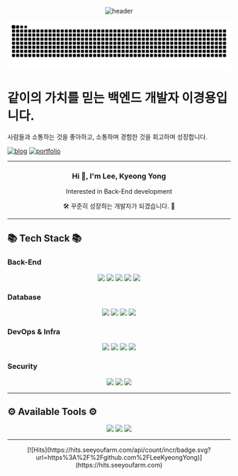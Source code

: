 <div align="center">
  
![header](https://capsule-render.vercel.app/api?type=Soft&color=auto&height=300&section=header&text=KyeongYongLee&fontSize=90)
  
</div>

![Snake animation](https://raw.githubusercontent.com/DIYgod/DIYgod/main/assets/github-contribution-grid-snake.svg)

# 같이의 가치를 믿는 백엔드 개발자 이경용입니다.

사람들과 소통하는 것을 좋아하고, 소통하며 경험한 것을 회고하며 성장합니다.

[![blog](https://img.shields.io/badge/Blog-000000?style=for-the-badge&logo=gatsby&logoColor=white)](https://velog.io/@sleekydevzero86/posts)
[![portfolio](https://img.shields.io/badge/PORTFOLIO-000000?style=for-the-badge&logo=readme&logoColor=white)](https://succinct-makeup-b41.notion.site/4b4ef2df96f94df0917b066616211573?pvs=4)

---

### <p align="center">Hi 👋, I'm Lee, Kyeong Yong</p>
<p align="center">Interested in Back-End development</p>
<p align="center">🛠️ 꾸준히 성장하는 개발자가 되겠습니다. 🐢</p>

---

## 📚 Tech Stack 📚

### Back-End
<p align="center">
   <img src="https://img.shields.io/badge/Java-007396?style=flat-square&logo=Java&logoColor=white"/>
   <img src="https://img.shields.io/badge/SpringBoot-6DB33F?style=flat-square&logo=SpringBoot&logoColor=white"/>
   <img src="https://img.shields.io/badge/SpringCloud-6DB33F?style=flat-square&logo=Spring&logoColor=white"/>
   <img src="https://img.shields.io/badge/MyBatis-E0234E?style=flat-square&logo=&logoColor=white"/>
   <img src="https://img.shields.io/badge/JPA-6DB33F?style=flat-square&logo=&logoColor=white"/>
</p>

### Database
<p align="center">
   <img src="https://img.shields.io/badge/Oracle-F80000?style=flat-square&logo=Oracle&logoColor=white"/>
   <img src="https://img.shields.io/badge/MySQL-4479A1?style=flat-square&logo=MySQL&logoColor=white"/>
   <img src="https://img.shields.io/badge/PostgreSQL-336791?style=flat-square&logo=PostgreSQL&logoColor=white"/>
   <img src="https://img.shields.io/badge/Redis-DC382D?style=flat-square&logo=Redis&logoColor=white"/>
</p>

### DevOps & Infra
<p align="center">
   <img src="https://img.shields.io/badge/Docker-2496ED?style=flat-square&logo=Docker&logoColor=white"/>
   <img src="https://img.shields.io/badge/Jenkins-D24939?style=flat-square&logo=Jenkins&logoColor=white"/>
   <img src="https://img.shields.io/badge/GitHubActions-2088FF?style=flat-square&logo=GitHubActions&logoColor=white"/>
   <img src="https://img.shields.io/badge/AWS-232F3E?style=flat-square&logo=amazonaws&logoColor=white"/>
</p>

### Security
<p align="center">
   <img src="https://img.shields.io/badge/SpringSecurity-6DB33F?style=flat-square&logo=SpringSecurity&logoColor=white"/>
   <img src="https://img.shields.io/badge/JWT-000000?style=flat-square&logo=JSONWebTokens&logoColor=white"/>
   <img src="https://img.shields.io/badge/OAuth2-3A9AB6?style=flat-square&logo=OAuth&logoColor=white"/>
</p>

---

## ⚙ Available Tools ⚙
<p align="center">
   <img src="https://img.shields.io/badge/Slack-4A154B?style=flat-square&logo=Slack&logoColor=white"/>
   <img src="https://img.shields.io/badge/Postman-FF6C37?style=flat-square&logo=Postman&logoColor=white"/>
   <img src="https://img.shields.io/badge/IntelliJ-000000?style=flat-square&logo=IntelliJIDEA&logoColor=white"/>
</p>

---

<div align="center">
   [![Hits](https://hits.seeyoufarm.com/api/count/incr/badge.svg?url=https%3A%2F%2Fgithub.com%2FLeeKyeongYong)](https://hits.seeyoufarm.com) 
</div>
